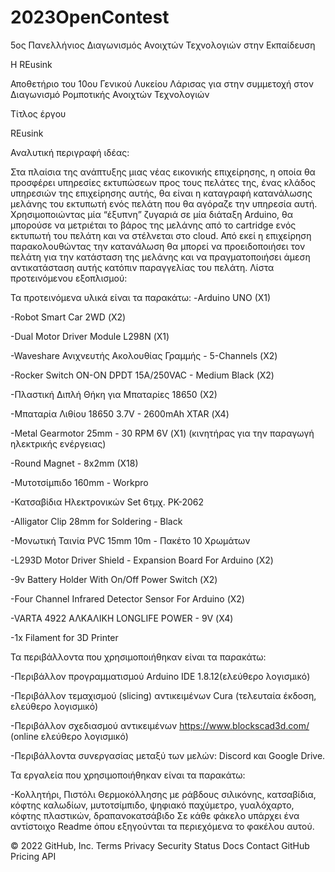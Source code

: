 # 2023OpenContest

5ος Πανελλήνιος Διαγωνισμός Ανοιχτών Τεχνολογιών στην Εκπαίδευση

H REusink

Αποθετήριο του 10ου Γενικού Λυκείου Λάρισας για στην συμμετοχή στον Διαγωνισμό Ρομποτικής Ανοιχτών Τεχνολογιών

Τίτλος έργου

REusink

Αναλυτική περιγραφή ιδέας:

Στα πλαίσια της ανάπτυξης μιας νέας εικονικής επιχείρησης, η οποία θα προσφέρει υπηρεσίες εκτυπώσεων προς τους πελάτες της, ένας κλάδος υπηρεσιών της επιχείρησης αυτής, θα είναι η καταγραφή κατανάλωσης μελάνης του εκτυπωτή ενός πελάτη που θα αγόραζε την υπηρεσία αυτή. Χρησιμοποιώντας μία  “έξυπνη” ζυγαριά σε μία διάταξη Arduino, θα μπορούσε να μετριέται το βάρος της μελάνης από το cartridge ενός εκτυπωτή του πελάτη και να στέλνεται στο cloud. Από εκεί η επιχείρηση παρακολουθώντας την κατανάλωση θα μπορεί να προειδοποιήσει τον πελάτη για την κατάσταση της μελάνης και να πραγματοποιήσει άμεση αντικατάσταση αυτής κατόπιν παραγγελίας του πελάτη.
Λίστα προτεινόμενου εξοπλισμού:

Τα προτεινόμενα υλικά είναι τα παρακάτω:
-Arduino UNO (X1)


-Robot Smart Car 2WD (Χ2)

-Dual Motor Driver Module L298N (Χ1)

-Waveshare Ανιχνευτής Ακολουθίας Γραμμής - 5-Channels (Χ2)

-Rocker Switch ON-ON DPDT 15A/250VAC - Medium Black (Χ2)

-Πλαστική Διπλή Θήκη για Μπαταρίες 18650 (Χ2)

-Μπαταρία Λιθίου 18650 3.7V - 2600mAh XTAR (Χ4)

-Metal Gearmotor 25mm - 30 RPM 6V (Χ1) (κινητήρας για την παραγωγή ηλεκτρικής ενέργειας)

-Round Magnet - 8x2mm (X18)

-Μυτοτσίμπιδο 160mm - Workpro

-Κατσαβίδια Ηλεκτρονικών Set 6τμχ. PK-2062

-Alligator Clip 28mm for Soldering - Black

-Μονωτική Ταινία PVC 15mm 10m - Πακέτο 10 Χρωμάτων

-L293D Motor Driver Shield - Expansion Board For Arduino (Χ2)

-9v Battery Holder With On/Off Power Switch (Χ2)

-Four Channel Infrared Detector Sensor For Arduino (Χ2)

-VARTA 4922 ΑΛΚΑΛΙΚΗ LONGLIFE POWER - 9V (Χ4)

-1x Filament for 3D Printer
 
Τα περιβάλλοντα που χρησιμοποιήθηκαν είναι τα παρακάτω:

-Περιβάλλον προγραμματισμού Arduino IDE 1.8.12(ελεύθερο λογισμικό)

-Περιβάλλον τεμαχισμού (slicing) αντικειμένων Cura (τελευταία έκδοση, ελεύθερο λογισμικό)

-Περιβάλλον σχεδιασμού αντικειμένων https://www.blockscad3d.com/ (online ελεύθερο λογισμικό)

-Περιβάλλοντα συνεργασίας μεταξύ των μελών: Discord και Google Drive.

Τα εργαλεία που χρησιμοποιήθηκαν είναι τα παρακάτω:

-Κολλητήρι, Πιστόλι Θερμοκόλλησης με ράβδους σιλικόνης, κατσαβίδια, κόφτης καλωδίων, μυτοτσίμπιδο, ψηφιακό παχύμετρο, γυαλόχαρτο, κόφτης πλαστικών, δραπανοκατσάβιδο
Σε κάθε φάκελο υπάρχει ένα αντίστοιχο Readme όπου εξηγούνται τα περιεχόμενα το φακέλου αυτού.

© 2022 GitHub, Inc.
Terms
Privacy
Security
Status
Docs
Contact GitHub
Pricing
API

